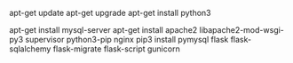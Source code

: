 apt-get update
apt-get upgrade
apt-get install python3

apt-get install mysql-server
apt-get install apache2 libapache2-mod-wsgi-py3 supervisor python3-pip nginx
pip3 install pymysql flask flask-sqlalchemy flask-migrate flask-script gunicorn